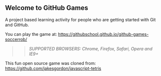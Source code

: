 ## Welcome to GitHub Games

A project based learning activity for people who are getting started with Git and GitHub.

You can play the game at: https://githubschool.github.io/github-games-soccerrob/

>> _*SUPPORTED BROWSERS*: Chrome, Firefox, Safari, Opera and IE9+_

This fun open source game was cloned from: https://github.com/jakesgordon/javascript-tetris
